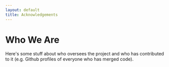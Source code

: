 ```yaml
---
layout: default
title: Acknowledgements
---
```

# Who We Are

Here's some stuff about who oversees the project and who has contributed to it (e.g. Github profiles of everyone who has merged code).
